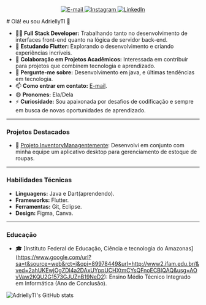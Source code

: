 <div>
  
<p align="center">
  <a href="mailto:souzadrica2006@gmail.com">
    <img src="https://img.shields.io/badge/Gmail-D14836?style=for-the-badge&logo=gmail&logoColor=white" alt="E-mail" />
  </a>
  <a href="https://instagram.com/souza_adri._">
    <img src="https://img.shields.io/badge/Instagram-%23E4405F.svg?style=for-the-badge&logo=Instagram&logoColor=white" alt="Instagram" />
  </a>
  <a href="https://www.linkedin.com/in/Adrielly-Silva">
  <img src="https://img.shields.io/badge/LinkedIn-0077B5?style=for-the-badge&logo=linkedin&logoColor=white" alt="LinkedIn" />
</a>

</p>
</div>
# Olá! eu sou AdriellyTI 👋

- 👩‍💻 **Full Stack Developer:** Trabalhando tanto no desenvolvimento de interfaces front-end quanto na lógica de servidor back-end.
- 📘 **Estudando Flutter:** Explorando o desenvolvimento e criando experiências incríveis.
- 👯 **Colaboração em Projetos Acadêmicos:** Interessada em contribuir para projetos que combinem tecnologia e aprendizado.
- 💬 **Pergunte-me sobre:** Desenvolvimento em java, e últimas tendências em tecnologia.
- 📫 **Como entrar em contato:**  [E-mail](souzadrica2006@gmail.com).
- 😄 **Pronomes:** Ela/Dela
- ⚡ **Curiosidade:** Sou apaixonada por desafios de codificação e sempre em busca de novas oportunidades de aprendizado.

---

### Projetos Destacados

- 🚀 [Projeto InventoryManagentemente]( https://github.com/AdriellyTI/EstoqueInventory2): Desenvolvi em conjunto com minha equipe um aplicativo desktop para gerenciamento de estoque de roupas.

---

### Habilidades Técnicas

- **Linguagens:** Java e Dart(aprendendo).
- **Frameworks:**  Flutter.
- **Ferramentas:** Git, Eclipse.
- **Design:** Figma, Canva.

---

### Educação

- 🎓 [Instituto Federal de Educação, Ciência e tecnologia do Amazonas] (https://www.google.com/url?sa=t&source=web&rct=j&opi=89978449&url=http://www2.ifam.edu.br/&ved=2ahUKEwjOgZDl4a2DAxUYppUCHXtmCYsQFnoECBIQAQ&usg=AOvVaw2KQU2G1573GJUZnB19NeD2): Ensino Médio Técnico Integrado em Informática (Ano de Conclusão).


![AdriellyTI's GitHub stats](https://github-readme-stats.vercel.app/api?username=AdriellyTI&show_icons=true&theme=radical)
